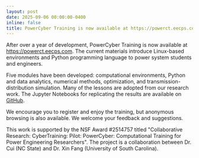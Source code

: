 ```yaml
---
layout: post
date: 2025-09-06 00:00:00-0400
inline: false
title: PowerCyber Training is now available at https://powerct.eecps.com
---
```


After over a year of development, PowerCyber Training is now available at
https://powerct.eecps.com. The current materials introduce Linux-based
environments and Python programming language to power system students and
engineers. 

Five modules have been developed: computational environments, Python and data
analytics, numerical methods, optimization, and transmission-distribution
simulation. Many of the lessons are adopted from our research work. The Jupyter
Notebooks for replicating the results are available on
[GitHub](https://github.com/PowerCyberTraining/powercybertraining.github.io).

We encourage you to register and enjoy the training, but anonymous browsing is
also available. We welcome your feedback and suggestions.

This work is supported by the NSF Award #2514757 titled "Collaborative Research:
CyberTraining: Pilot: PowerCyber: Computational Training for Power Engineering
Researchers". The project is a collaboration between Dr. Cui (NC State) and Dr.
Xin Fang (University of South Carolina). 